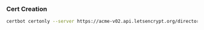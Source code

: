 ### Cert Creation
```bash
certbot certonly --server https://acme-v02.api.letsencrypt.org/directory --manual --preferred-challenges dns -d '*.charlesread.io'
```
